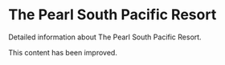 # The Pearl South Pacific Resort

Detailed information about The Pearl South Pacific Resort.

This content has been improved.